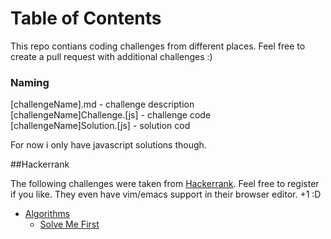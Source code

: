 # Table of Contents
This repo contians coding challenges from different places.
Feel free to create a pull request with additional challenges :)

### Naming

[challengeName].md - challenge description   
[challengeName]Challenge.[js] - challenge code  
[challengeName]Solution.[js] - solution cod  

For now i only have javascript solutions though.

##Hackerrank

The following challenges were taken from [Hackerrank](https://www.hackerrank.com).
Feel free to register if you like.
They even have vim/emacs support in their browser editor. +1 :D

* [Algorithms](algorithms.md)
	* [Solve Me First](solveMeFirst.md)
